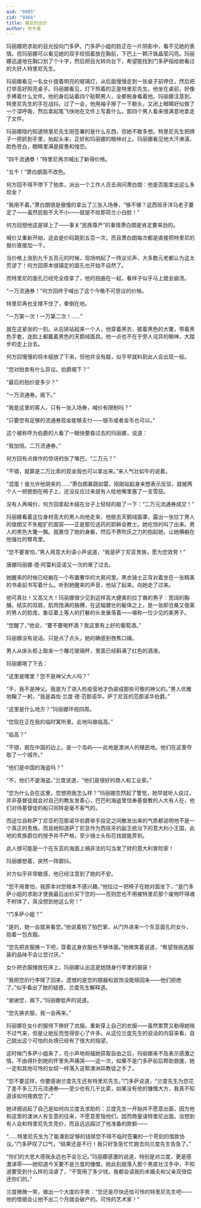 ```yaml
---
aid: "0005"
zid: "0466"
title: 最后的出价
author: 吹牛者
---
```


玛丽娜把求助的目光投向门多萨。门多萨小姐的脸正在一片阴影中，看不见她的表情。但玛丽娜可以看见她的双手绞扭着放在胸前，下巴上一颗汗珠晶莹闪亮。玛丽娜迅速地在胸口划了个十字，然后把目光转向台下，希望能找到门多萨指给她看过的大好人特里尼先生。

玛丽娜看见一名女仆提着明亮的玻璃灯，从后面慢慢走到一张桌子前停住，然后把灯举高好照亮桌子。玛丽娜看见，灯下照着的正是特里尼先生。他坐在桌前，好像手捧着什么文件。他的身后站着四个鞑靼男人，全都俯身看着他。玛丽娜注意到，特里尼先生的手在战抖。过了一会，他用袖子擦了一下额头，又闭上眼睛好似做了一个深呼吸，然后拿起笔飞快地在文件上写着什么。那四个男人看来很满意地拿走了文件。

玛丽娜隐约知道特里尼先生刚签署的是什么东西，但她不敢多想。特里尼先生把牌子一把抓到手里，抬起头来，正好和玛丽娜的眼神对上。玛丽娜看见他大汗淋漓、脸色苍白，眼睛里满是疲惫和惶恐。

“四千流通劵！”特里尼再次喊出了新得价格。

“五千！”萧白朗面不改色。

何方回不得不停下了拍卖，派出一个工作人员去询问萧白朗：他是否能拿出这么多现金？

“我用不着。”萧白朗很是傲慢的拿出了三张入场券，“够不够？这西班牙洋马老子要定了——虽然屁股不大不小——就是不给那荷兰小白脸！”

何方回想他这是铆上了——事关“民族尊严”的事情萧白朗是肯定要来劲的。

喊价又重新开始，这会是价码跳到五百一次，而且萧白朗每次都是直接把特里尼的报价直接加一千。

当价格上涨到九千五百元的时候，现场响起了一阵议论声，大多数元老都认为这太荒谬了！何方回原本很镇定的面孔也开始不自然了。

而特里尼的面孔已经完全痉挛了，他的扭曲在一起，看样子似乎马上就会崩溃。

“一万流通券！”何方回终于喊出了这个今晚不可思议的价格。

特里尼再也支撑不住了，晕倒在地。

“一万第一次！一万第二次！……”

就在这紧张的一刻。从后排站起来一个人，他穿着黑衣，披着黑色的大氅，带着黑色手套，连脸上都戴着黑色的天鹅绒面具。他一点也不在乎旁人诧异的眼神，大踏步的走上台去。

何方回慢慢的将木槌放了下来，但他并没有敲，似乎早就料到此人会出现一般。

“您对拍卖有什么异议。伯爵阁下？”

“最后的拍价是多少？”

“一万流通券。阁下。”

“我是这里的客人，只有一张入场券，喊价有限制吗？”

“只要您有足够的流通券现金能够支付——银币或者金币也可以。”

这个被称呼为伯爵的人看了一眼快要昏过去的玛丽娜，说道：

“我加倍。二万流通券。”

何方回有点做作的惊讶的张了嘴巴，“二万元？”

“不错，就算是二万比索的现金我也可以拿出来。”来人气壮如牛的说着。

“混蛋！谁允许他胡来的……”萧白朗暴跳如雷，刚刚站起身来想表示反驳，就被两个人一把摁倒在椅子上，还没反应过来就有人给他嘴里塞了一支雪茄。

没有人再喊价，何方回拿起木槌在台子上轻轻的敲了一下：“二万元流通券成交！”

玛丽娜看着这位身材高大的男人向他走来，他脱去天鹅绒面罩，露出一张拉丁男人的俊朗又不失粗犷的面容——正是那位送药的耶稣会教士。她吃惊的叫了出来。男人的黑色大氅一飘。就裹住了她的身躯，然后不费吹灰之力的抱起她，让她横躺在他强壮的臂弯里。

“您不要害怕，”男人用意大利语小声说道，“我是萨丁尼亚贵族，愿为您效劳！”

唐娜玛丽娜·德·阿雷利亚诺又一次的晕了过去。

她醒来的时候已经躺在一个布置奢华的大房间里。黑衣骑士正背对着坐在一张精美的书桌前书写着什么。听到她醒来的声音，他站了起来。向她走了过来。

他可真壮！又高又大！玛丽娜很少见到这样高大健美的拉丁裔的男子：宽阔的胸脯，结实的双肩，肌肉饱满的胳膊，在这幅健壮的躯体之上，是一张即沧桑又俊美的男人的脸庞，象征着上等人的打鬈的头发垂落着——堪称一位少见的美男子。

“您醒了，”他说，“要不要喝杯酒？我这里有上好的葡萄酒。”

玛丽娜没有说话。只是点了点头，她的确感到唇焦口燥。

男人从床头柜上取来一个雕花玻璃杯，里面已经斟满了红色的酒液。

玛丽娜喝了下去：

“这里是哪里？您不是神父大人吗？”

“不，我不是神父。我是为了进入检疫营地才伪装成那些可敬的神父的。”男人优雅地鞠了一躬，“我是森佐·兰度·德·范那诺华。萨丁尼亚的范那诺华伯爵。”

“这里是什么地方？”玛丽娜环视四周。

“您现在正在我的临时寓所里。此地叫做临高。”

“临高？”

“不错，就在中国的边上。是一个岛屿——此地是澳洲人的殖民地。他们在这里夺取了一个城市。”

“他们是中国的海盗吗？”

“不，他们不是海盗。”兰度说道，“他们是很好的商人和工业家。”

“您为什么会在这里，您想把我怎么样？”玛丽娜忽然起了警觉，她早就听人说过，并非基督徒就会对自己的教友发善心，巴巴利海盗里信奉基督教的人大有人在，他们对待基督徒的船只同样是毫不客气的。

而这位自称萨丁尼亚的范那诺华伯爵举手投足之间散发出来的气质都说明他不是一个真正的贵族。而且她知道萨丁尼亚作为西班牙的副王统治下的意大利小王国，此地的贵族爵位的授予并不严格，至少骑士头衔花钱就能弄到。

此人很可能是一个在东亚的海面上搞非法的勾当发了财的意大利冒险家！

玛丽娜想着，突然一阵颤抖。

对方似乎非常敏感，他已经注意到了她的不安。

“您不用害怕，我原本对您根本不感兴趣，”他拉过一把椅子在她对面坐下，“是门多萨小姐的求助才使我最后出价买下您的——否则您也不用被特里尼那个废物吓得魂不附体了，真没想到他这么穷！”

“门多萨小姐？”

“是的，她一会就来看您。”他说着拍了拍巴掌，从门外进来一个东亚面孔的女仆，抱着一包衣服。

“您先把衣服换一下吧，穿着这身衣服也不够体面。”他微笑着说道，“希望我挑选服装的品味不会让您讨厌。”

女仆把衣服摊放在床上。玛丽娜认出这是她随身行李里的服装！

“我把您的行李赎了回来，遗憾的是您的银器和首饰没能赎回来——他们拒绝了。”似乎看出了她的疑惑，兰度先生解释道。

“谢谢您，阁下。”玛丽娜低声的说道。

“您先换衣服，我一会再来。”

玛丽娜在女仆的服侍下换好了衣服。重新穿上自己的衣服——虽然累赘又勒得她喘不过气来，但是让她反而觉得安心了许多。从这位兰度先生的说话的内容来看，自己脱出这个可怕的处境已经有了很大的指望。

这时候门多萨小姐来了，在小声地祝福她获取自由之后，玛丽娜来不及表示感激之情，不由得扑到她的怀里失声痛哭——这一次，如果不是门多萨前后帮助救援，她一定和其他可怜的女奴一样落入这帮澳洲异教徒之手了。

“您不要这样，你要感谢兰度先生还有特里尼先生。”门多萨说道，“兰度先生为您花了差不多三万元流通券——至少也有几千比索，如果没有他的慷慨大方，我真不知道该如何挽救您了。”

她详细说起了自己是如何向兰度去求助的：兰度先生一开始并不愿意出面，因为他和这里的澳洲人有生意的往来，不愿意惹恼他们，因而商量请特里尼出面。没想到有人会和特里尼先生竞价，而且远远超过了他准备的款额——

“……特里尼先生为了能凑到足够的钱赎您不得不临时签署的一个苛刻的借款协议。”门多萨叹了口气，“结果还是不行！我只好急急忙忙跑去向兰度先生告急了。”

“你们的大恩大德我永远也不会忘记。”玛丽娜感激的说道，特别是对兰度，更是感激涕零——她知道今天要不是兰度的慷慨，她此刻就落入那个黑皮壮汉手中，不知道要受到什么样的淫虐了，“不管用了多少钱，我都会请我的未婚夫和父亲双倍偿还你们的。”

兰度微微一笑，做出一个大度的手势：“您还是尽快还给可怜的特里尼先生吧——他的借据会让他不出二个月就会破产的。可怜的艺术家！”
